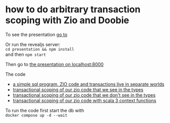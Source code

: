 # how to do arbitrary transaction scoping with Zio and Doobie

To see the presentation [go to](https://the-source.it/zio-doobie-transactions/presentation/index.html)

Or run the revealjs server:     
```cd presentation && npm install```    
and then
```npm start```  

Then go to [the presentation on localhost:8000](http://localhost:8000)



The code
- [a simple sql program. ZIO code and transactions live in separate worlds ](code/app/src/test/scala/demo/DoobieZio0.scala)
- [transactional scoping of our zio code that we see in the types ](code/app/src/test/scala/demo/DoobieZio1.scala)
- [transactional scoping of our zio code that we don't see in the types ](code/app/src/test/scala/demo/DoobieZio2.scala)
- [transactional scoping of our zio code with scala 3 context functions ](code/app/src/test/scala/demo/DoobieZio3.scala)

To run the code first start the db with  
```docker compose up -d --wait```
